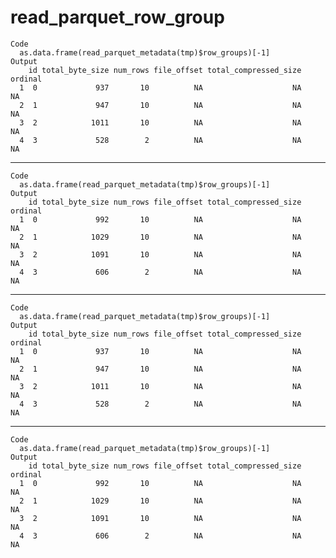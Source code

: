 # read_parquet_row_group

    Code
      as.data.frame(read_parquet_metadata(tmp)$row_groups)[-1]
    Output
        id total_byte_size num_rows file_offset total_compressed_size ordinal
      1  0             937       10          NA                    NA      NA
      2  1             947       10          NA                    NA      NA
      3  2            1011       10          NA                    NA      NA
      4  3             528        2          NA                    NA      NA

---

    Code
      as.data.frame(read_parquet_metadata(tmp)$row_groups)[-1]
    Output
        id total_byte_size num_rows file_offset total_compressed_size ordinal
      1  0             992       10          NA                    NA      NA
      2  1            1029       10          NA                    NA      NA
      3  2            1091       10          NA                    NA      NA
      4  3             606        2          NA                    NA      NA

---

    Code
      as.data.frame(read_parquet_metadata(tmp)$row_groups)[-1]
    Output
        id total_byte_size num_rows file_offset total_compressed_size ordinal
      1  0             937       10          NA                    NA      NA
      2  1             947       10          NA                    NA      NA
      3  2            1011       10          NA                    NA      NA
      4  3             528        2          NA                    NA      NA

---

    Code
      as.data.frame(read_parquet_metadata(tmp)$row_groups)[-1]
    Output
        id total_byte_size num_rows file_offset total_compressed_size ordinal
      1  0             992       10          NA                    NA      NA
      2  1            1029       10          NA                    NA      NA
      3  2            1091       10          NA                    NA      NA
      4  3             606        2          NA                    NA      NA

